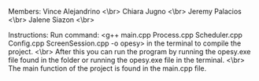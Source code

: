 Members:
Vince Alejandrino <\br>
Chiara Jugno <\br>
Jeremy Palacios <\br>
Jalene Siazon <\br>

Instructions:
Run command: <g++ main.cpp Process.cpp Scheduler.cpp Config.cpp ScreenSession.cpp -o opesy> in the terminal to compile the project. <\br>
After this you can run the program by running the opesy.exe file found in the folder or running the opesy.exe file in the terminal. <\br>
The main function of the project is found in the main.cpp file.
